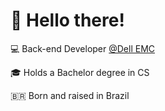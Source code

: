 
# 👋 Hello there!

💻 Back-end Developer [@Dell EMC](https://developer.dell.com/)

🎓 Holds a Bachelor degree in CS

🇧🇷 Born and raised in Brazil

  
<!-- [![Top Langs](https://github-readme-stats.vercel.app/api/top-langs/?username=jefersonf&layout=compact&hide=html,jupyter%20notebook,css&theme=dracula&hide_border=true)](https://github.com/jefersonf/github-readme-stats) -->
